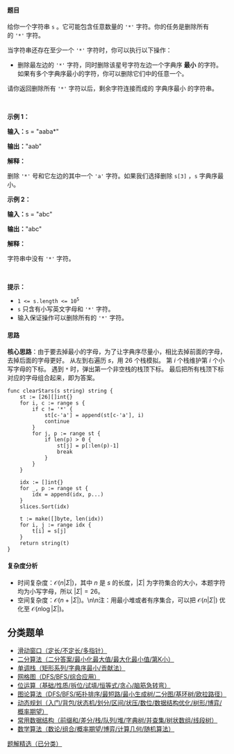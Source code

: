 #### 题目

<p>给你一个字符串&nbsp;<code>s</code>&nbsp;。它可能包含任意数量的&nbsp;<code>'*'</code>&nbsp;字符。你的任务是删除所有的&nbsp;<code>'*'</code>&nbsp;字符。</p>

<p>当字符串还存在至少一个&nbsp;<code>'*'</code>&nbsp;字符时，你可以执行以下操作：</p>

<ul>
	<li>删除最左边的&nbsp;<code>'*'</code>&nbsp;字符，同时删除该星号字符左边一个字典序 <strong>最小</strong>&nbsp;的字符。如果有多个字典序最小的字符，你可以删除它们中的任意一个。</li>
</ul>

<p>请你返回删除所有&nbsp;<code>'*'</code>&nbsp;字符以后，剩余字符连接而成的 <span data-keyword="lexicographically-smaller-string">字典序最小</span> 的字符串。</p>

<p>&nbsp;</p>

<p><strong class="example">示例 1：</strong></p>

<div class="example-block">
<p><span class="example-io"><b>输入：</b>s = "aaba*"</span></p>

<p><span class="example-io"><b>输出：</b>"aab"</span></p>

<p><strong>解释：</strong></p>

<p>删除 <code>'*'</code>&nbsp;号和它左边的其中一个&nbsp;<code>'a'</code>&nbsp;字符。如果我们选择删除&nbsp;<code>s[3]</code>&nbsp;，<code>s</code>&nbsp;字典序最小。</p>
</div>

<p><strong class="example">示例 2：</strong></p>

<div class="example-block">
<p><span class="example-io"><b>输入：</b>s = "abc"</span></p>

<p><span class="example-io"><b>输出：</b>"abc"</span></p>

<p><strong>解释：</strong></p>

<p>字符串中没有&nbsp;<code>'*'</code>&nbsp;字符。<!-- notionvc: ff07e34f-b1d6-41fb-9f83-5d0ba3c1ecde --></p>
</div>

<p>&nbsp;</p>

<p><strong>提示：</strong></p>

<ul>
	<li><code>1 &lt;= s.length &lt;= 10<sup>5</sup></code></li>
	<li><code>s</code>&nbsp;只含有小写英文字母和&nbsp;<code>'*'</code>&nbsp;字符。</li>
	<li>输入保证操作可以删除所有的&nbsp;<code>'*'</code>&nbsp;字符。</li>
</ul>

#### 思路

**核心思路**：由于要去掉最小的字母，为了让字典序尽量小，相比去掉前面的字母，去掉后面的字母更好。
从左到右遍历 $s$，用 $26$ 个栈模拟。
第 $i$ 个栈维护第 $i$ 个小写字母的下标。
遇到 `*` 时，弹出第一个非空栈的栈顶下标。
最后把所有栈顶下标对应的字母组合起来，即为答案。

``` 
func clearStars(s string) string {
	st := [26][]int{}
	for i, c := range s {
		if c != '*' {
			st[c-'a'] = append(st[c-'a'], i)
			continue
		}
		for j, p := range st {
			if len(p) > 0 {
				st[j] = p[:len(p)-1]
				break
			}
		}
	}

	idx := []int{}
	for _, p := range st {
		idx = append(idx, p...)
	}
	slices.Sort(idx)

	t := make([]byte, len(idx))
	for i, j := range idx {
		t[i] = s[j]
	}
	return string(t)
}
```

#### 复杂度分析

- 时间复杂度：$\mathcal{O}(n|\Sigma|)$，其中 $n$ 是 $s$ 的长度，$|\Sigma|$ 为字符集合的大小，本题字符均为小写字母，所以 $|\Sigma|=26$。
- 空间复杂度：$\mathcal{O}(n+|\Sigma|)$。\n\n注：用最小堆或者有序集合，可以把 $\mathcal{O}(n|\Sigma|)$ 优化至 $\mathcal{O}(n\log |\Sigma|)$。


## 分类题单

- [滑动窗口（定长/不定长/多指针）](https://leetcode.cn/circle/discuss/0viNMK/)
- [二分算法（二分答案/最小化最大值/最大化最小值/第K小）](https://leetcode.cn/circle/discuss/SqopEo/)
- [单调栈（矩形系列/字典序最小/贡献法）](https://leetcode.cn/circle/discuss/9oZFK9/)
- [网格图（DFS/BFS/综合应用）](https://leetcode.cn/circle/discuss/YiXPXW/)
- [位运算（基础/性质/拆位/试填/恒等式/贪心/脑筋急转弯）](https://leetcode.cn/circle/discuss/dHn9Vk/)
- [图论算法（DFS/BFS/拓扑排序/最短路/最小生成树/二分图/基环树/欧拉路径）](https://leetcode.cn/circle/discuss/01LUak/)
- [动态规划（入门/背包/状态机/划分/区间/状压/数位/数据结构优化/树形/博弈/概率期望）](https://leetcode.cn/circle/discuss/tXLS3i/)
- [常用数据结构（前缀和/差分/栈/队列/堆/字典树/并查集/树状数组/线段树）](https://leetcode.cn/circle/discuss/mOr1u6/)
- [数学算法（数论/组合/概率期望/博弈/计算几何/随机算法）](https://leetcode.cn/circle/discuss/IYT3ss/)

[题解精选（已分类）](https://github.com/EndlessCheng/codeforces-go/blob/master/leetcode/SOLUTIONS.md)